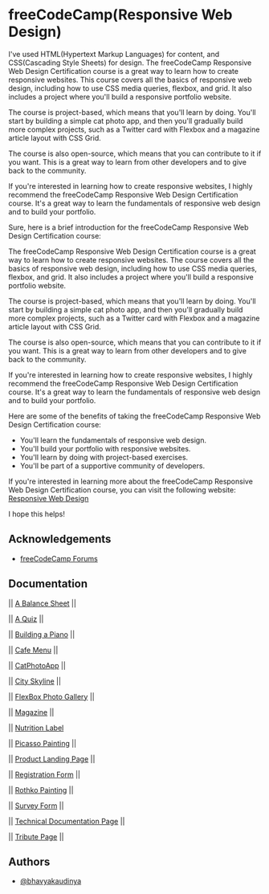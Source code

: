 
# freeCodeCamp(Responsive Web Design)

I've used HTML(Hypertext Markup Languages) for content, and CSS(Cascading Style Sheets) for design.
The freeCodeCamp Responsive Web Design Certification course is a great way to learn how to create responsive websites. This course covers all the basics of responsive web design, including how to use CSS media queries, flexbox, and grid. It also includes a project where you'll build a responsive portfolio website.

The course is project-based, which means that you'll learn by doing. You'll start by building a simple cat photo app, and then you'll gradually build more complex projects, such as a Twitter card with Flexbox and a magazine article layout with CSS Grid.

The course is also open-source, which means that you can contribute to it if you want. This is a great way to learn from other developers and to give back to the community.

If you're interested in learning how to create responsive websites, I highly recommend the freeCodeCamp Responsive Web Design Certification course. It's a great way to learn the fundamentals of responsive web design and to build your portfolio.

Sure, here is a brief introduction for the freeCodeCamp Responsive Web Design Certification course:

The freeCodeCamp Responsive Web Design Certification course is a great way to learn how to create responsive websites. The course covers all the basics of responsive web design, including how to use CSS media queries, flexbox, and grid. It also includes a project where you'll build a responsive portfolio website.

The course is project-based, which means that you'll learn by doing. You'll start by building a simple cat photo app, and then you'll gradually build more complex projects, such as a Twitter card with Flexbox and a magazine article layout with CSS Grid.

The course is also open-source, which means that you can contribute to it if you want. This is a great way to learn from other developers and to give back to the community.

If you're interested in learning how to create responsive websites, I highly recommend the freeCodeCamp Responsive Web Design Certification course. It's a great way to learn the fundamentals of responsive web design and to build your portfolio.

Here are some of the benefits of taking the freeCodeCamp Responsive Web Design Certification course:

* You'll learn the fundamentals of responsive web design.
* You'll build your portfolio with responsive websites.
* You'll learn by doing with project-based exercises.
* You'll be part of a supportive community of developers.

If you're interested in learning more about the freeCodeCamp Responsive Web Design Certification course, you can visit the following website: <a href="https://www.freecodecamp.org/learn/responsive-web-design">Responsive Web Design</a>

I hope this helps!

## Acknowledgements

 - [freeCodeCamp Forums](https://forum.freecodecamp.org/)
  
## Documentation

|| [A Balance Sheet](https://github.com/bhavyakaudinya/freeCodeCamp/tree/master/A%20Balance%20Sheet) ||

|| [A Quiz](https://github.com/bhavyakaudinya/freeCodeCamp/tree/master/A%20Quiz) ||

|| [Building a Piano](https://github.com/bhavyakaudinya/freeCodeCamp/tree/master/Building%20a%20Piano) ||

|| [Cafe Menu](https://github.com/bhavyakaudinya/freeCodeCamp/tree/master/Cafe%20Menu) ||

|| [CatPhotoApp](https://github.com/bhavyakaudinya/freeCodeCamp/tree/master/CatPhotoApp) ||

|| [City Skyline](https://github.com/bhavyakaudinya/freeCodeCamp/tree/master/City%20Skyline) ||

|| [FlexBox Photo Gallery](https://github.com/bhavyakaudinya/freeCodeCamp/tree/master/FlexBox%20Photo%20Gallery) ||

|| [Magazine](https://github.com/bhavyakaudinya/freeCodeCamp/tree/master/Magazine) ||

|| [Nutrition Label](https://github.com/bhavyakaudinya/freeCodeCamp/tree/master/Nutrition%20Label)

|| [Picasso Painting](https://github.com/bhavyakaudinya/freeCodeCamp/tree/master/Picasso%20Painting) ||

|| [Product Landing Page](https://github.com/bhavyakaudinya/freeCodeCamp/tree/master/Product%20Landing%20Page) ||

|| [Registration Form](https://github.com/bhavyakaudinya/freeCodeCamp/tree/master/Registration%20Form) ||

|| [Rothko Painting](https://github.com/bhavyakaudinya/freeCodeCamp/tree/master/Rothko%20Painting) ||

|| [Survey Form](https://github.com/bhavyakaudinya/freeCodeCamp/tree/master/Survey%20Form) ||

|| [Technical Documentation Page](https://github.com/bhavyakaudinya/freeCodeCamp/tree/master/Technical%20Documentation%20Page) ||

|| [Tribute Page](https://github.com/bhavyakaudinya/freeCodeCamp/tree/master/Tribute%20Page) ||

## Authors

- [@bhavyakaudinya](https://www.github.com/bhavyakaudinya)


